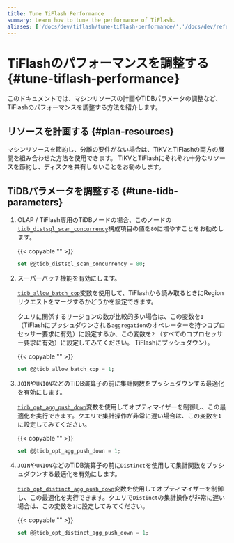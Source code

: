 ```yaml
---
title: Tune TiFlash Performance
summary: Learn how to tune the performance of TiFlash.
aliases: ['/docs/dev/tiflash/tune-tiflash-performance/','/docs/dev/reference/tiflash/tune-performance/']
---
```


# TiFlashのパフォーマンスを調整する {#tune-tiflash-performance}

このドキュメントでは、マシンリソースの計画やTiDBパラメータの調整など、TiFlashのパフォーマンスを調整する方法を紹介します。

## リソースを計画する {#plan-resources}

マシンリソースを節約し、分離の要件がない場合は、TiKVとTiFlashの両方の展開を組み合わせた方法を使用できます。 TiKVとTiFlashにそれぞれ十分なリソースを節約し、ディスクを共有しないことをお勧めします。

## TiDBパラメータを調整する {#tune-tidb-parameters}

1.  OLAP / TiFlash専用のTiDBノードの場合、このノードの[`tidb_distsql_scan_concurrency`](/system-variables.md#tidb_distsql_scan_concurrency)構成項目の値を`80`に増やすことをお勧めします。

    {{< copyable "" >}}

    ```sql
    set @@tidb_distsql_scan_concurrency = 80;
    ```

2.  スーパーバッチ機能を有効にします。

    [`tidb_allow_batch_cop`](/system-variables.md#tidb_allow_batch_cop-new-in-v40)変数を使用して、TiFlashから読み取るときにRegionリクエストをマージするかどうかを設定できます。

    クエリに関係するリージョンの数が比較的多い場合は、この変数を`1` （TiFlashにプッシュダウンされる`aggregation`のオペレーターを持つコプロセッサー要求に有効）に設定するか、この変数を`2` （すべてのコプロセッサー要求に有効）に設定してみてください。 TiFlashにプッシュダウン）。

    {{< copyable "" >}}

    ```sql
    set @@tidb_allow_batch_cop = 1;
    ```

3.  `JOIN`や`UNION`などのTiDB演算子の前に集計関数をプッシュダウンする最適化を有効にします。

    [`tidb_opt_agg_push_down`](/system-variables.md#tidb_opt_agg_push_down)変数を使用してオプティマイザーを制御し、この最適化を実行できます。クエリで集計操作が非常に遅い場合は、この変数を`1`に設定してみてください。

    {{< copyable "" >}}

    ```sql
    set @@tidb_opt_agg_push_down = 1;
    ```

4.  `JOIN`や`UNION`などのTiDB演算子の前に`Distinct`を使用して集計関数をプッシュダウンする最適化を有効にします。

    [`tidb_opt_distinct_agg_push_down`](/system-variables.md#tidb_opt_distinct_agg_push_down)変数を使用してオプティマイザーを制御し、この最適化を実行できます。クエリで`Distinct`の集計操作が非常に遅い場合は、この変数を`1`に設定してみてください。

    {{< copyable "" >}}

    ```sql
    set @@tidb_opt_distinct_agg_push_down = 1;
    ```
